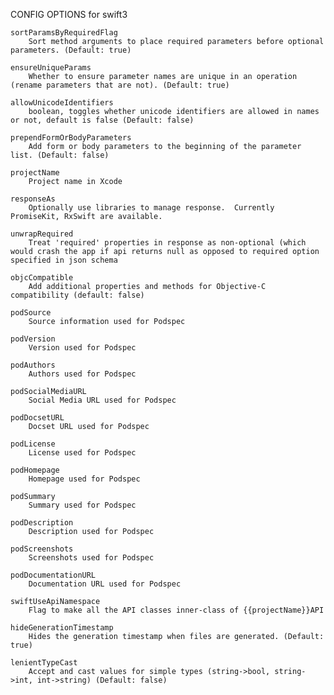 
CONFIG OPTIONS for swift3

	sortParamsByRequiredFlag
	    Sort method arguments to place required parameters before optional parameters. (Default: true)

	ensureUniqueParams
	    Whether to ensure parameter names are unique in an operation (rename parameters that are not). (Default: true)

	allowUnicodeIdentifiers
	    boolean, toggles whether unicode identifiers are allowed in names or not, default is false (Default: false)

	prependFormOrBodyParameters
	    Add form or body parameters to the beginning of the parameter list. (Default: false)

	projectName
	    Project name in Xcode

	responseAs
	    Optionally use libraries to manage response.  Currently PromiseKit, RxSwift are available.

	unwrapRequired
	    Treat 'required' properties in response as non-optional (which would crash the app if api returns null as opposed to required option specified in json schema

	objcCompatible
	    Add additional properties and methods for Objective-C compatibility (default: false)

	podSource
	    Source information used for Podspec

	podVersion
	    Version used for Podspec

	podAuthors
	    Authors used for Podspec

	podSocialMediaURL
	    Social Media URL used for Podspec

	podDocsetURL
	    Docset URL used for Podspec

	podLicense
	    License used for Podspec

	podHomepage
	    Homepage used for Podspec

	podSummary
	    Summary used for Podspec

	podDescription
	    Description used for Podspec

	podScreenshots
	    Screenshots used for Podspec

	podDocumentationURL
	    Documentation URL used for Podspec

	swiftUseApiNamespace
	    Flag to make all the API classes inner-class of {{projectName}}API

	hideGenerationTimestamp
	    Hides the generation timestamp when files are generated. (Default: true)

	lenientTypeCast
	    Accept and cast values for simple types (string->bool, string->int, int->string) (Default: false)


